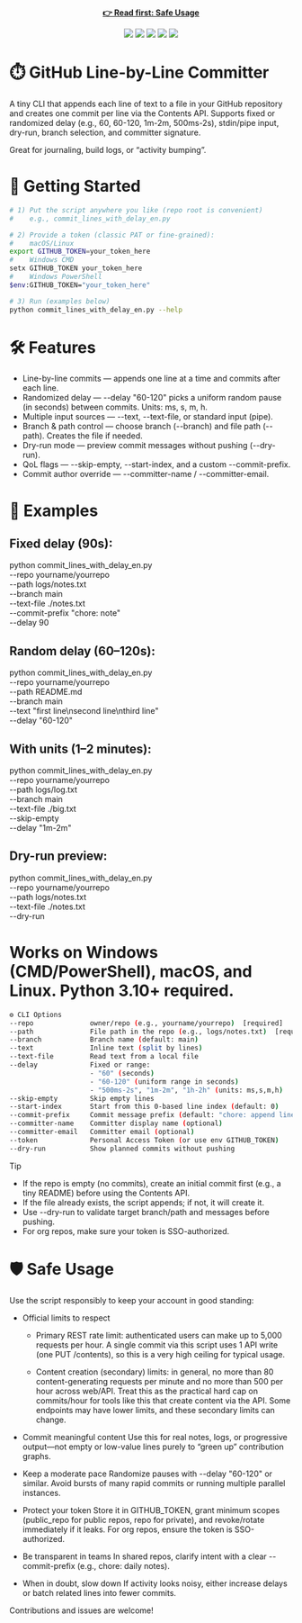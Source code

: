 <p align="center">
<p align="center"><a href="#safe-usage"><b>👉 Read first: Safe Usage</b></a></p>
</p> 
<p align="center"> 
  <img src="https://img.shields.io/badge/version-1.0.0-blue?style=flat-square" /> 
  <img src="https://img.shields.io/badge/status-beta-yellow?style=flat-square" /> 
  <img src="https://img.shields.io/badge/license-MIT-green?style=flat-square" /> 
  <img src="https://img.shields.io/badge/python-3.10%2B-blue?style=flat-square&logo=python" /> 
  <img src="https://img.shields.io/badge/GitHub%20API-REST%20v3-lightgrey?style=flat-square&logo=github" /> 
</p>

# ⏱️ GitHub Line-by-Line Committer

A tiny CLI that appends each line of text to a file in your GitHub repository and creates one commit per line via the Contents API. Supports fixed or randomized delay (e.g., 60, 60-120, 1m-2m, 500ms-2s), stdin/pipe input, dry-run, branch selection, and committer signature.

Great for journaling, build logs, or “activity bumping”.

# 🚀 Getting Started
``` bash
# 1) Put the script anywhere you like (repo root is convenient)
#    e.g., commit_lines_with_delay_en.py

# 2) Provide a token (classic PAT or fine-grained):
#    macOS/Linux
export GITHUB_TOKEN=your_token_here
#    Windows CMD
setx GITHUB_TOKEN your_token_here
#    Windows PowerShell
$env:GITHUB_TOKEN="your_token_here"

# 3) Run (examples below)
python commit_lines_with_delay_en.py --help
```

# 🛠️ Features

- Line-by-line commits — appends one line at a time and commits after each line.
- Randomized delay — --delay "60-120" picks a uniform random pause (in seconds) between commits. Units: ms, s, m, h.
- Multiple input sources — --text, --text-file, or standard input (pipe).
- Branch & path control — choose branch (--branch) and file path (--path). Creates the file if needed.
- Dry-run mode — preview commit messages without pushing (--dry-run).
- QoL flags — --skip-empty, --start-index, and a custom --commit-prefix.
- Commit author override — --committer-name / --committer-email.

# 🧪 Examples

## Fixed delay (90s):

python commit_lines_with_delay_en.py \
  --repo yourname/yourrepo \
  --path logs/notes.txt \
  --branch main \
  --text-file ./notes.txt \
  --commit-prefix "chore: note" \
  --delay 90


## Random delay (60–120s):

python commit_lines_with_delay_en.py \
  --repo yourname/yourrepo \
  --path README.md \
  --branch main \
  --text "first line\nsecond line\nthird line" \
  --delay "60-120"


## With units (1–2 minutes):

python commit_lines_with_delay_en.py \
  --repo yourname/yourrepo \
  --path logs/log.txt \
  --branch main \
  --text-file ./big.txt \
  --skip-empty \
  --delay "1m-2m"


## Dry-run preview:

python commit_lines_with_delay_en.py \
  --repo yourname/yourrepo \
  --path logs/notes.txt \
  --text-file ./notes.txt \
  --dry-run


# Works on Windows (CMD/PowerShell), macOS, and Linux. Python 3.10+ required.

``` bash
⚙️ CLI Options
--repo              owner/repo (e.g., yourname/yourrepo)  [required]
--path              File path in the repo (e.g., logs/notes.txt)  [required]
--branch            Branch name (default: main)
--text              Inline text (split by lines)
--text-file         Read text from a local file
--delay             Fixed or range:
                    - "60" (seconds)
                    - "60-120" (uniform range in seconds)
                    - "500ms-2s", "1m-2m", "1h-2h" (units: ms,s,m,h)
--skip-empty        Skip empty lines
--start-index       Start from this 0-based line index (default: 0)
--commit-prefix     Commit message prefix (default: "chore: append line")
--committer-name    Committer display name (optional)
--committer-email   Committer email (optional)
--token             Personal Access Token (or use env GITHUB_TOKEN)
--dry-run           Show planned commits without pushing
```

> [!TIP]
> - If the repo is empty (no commits), create an initial commit first (e.g., a tiny README) before using the Contents API.
> - If the file already exists, the script appends; if not, it will create it.
> - Use --dry-run to validate target branch/path and messages before pushing.
> - For org repos, make sure your token is SSO-authorized.

# 🛡️ Safe Usage

Use the script responsibly to keep your account in good standing:

- Official limits to respect

  * Primary REST rate limit: authenticated users can make up to 5,000 requests per hour. A single commit via this script uses 1 API write (one PUT /contents), so this is a very high ceiling for typical usage. 

  * Content creation (secondary) limits: in general, no more than 80 content-generating requests per minute and no more than 500 per hour across web/API. Treat this as the practical hard cap on commits/hour for tools like this that create content via the API. Some endpoints may have lower limits, and these secondary limits can change. 

- Commit meaningful content
Use this for real notes, logs, or progressive output—not empty or low-value lines purely to “green up” contribution graphs.

- Keep a moderate pace
Randomize pauses with --delay "60-120" or similar. Avoid bursts of many rapid commits or running multiple parallel instances.

- Protect your token
Store it in GITHUB_TOKEN, grant minimum scopes (public_repo for public repos, repo for private), and revoke/rotate immediately if it leaks. For org repos, ensure the token is SSO-authorized.

- Be transparent in teams
In shared repos, clarify intent with a clear --commit-prefix (e.g., chore: daily notes).

- When in doubt, slow down
If activity looks noisy, either increase delays or batch related lines into fewer commits.

Contributions and issues are welcome!
